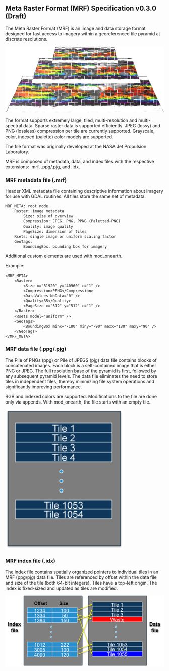 ## Meta Raster Format (MRF) Specification v0.3.0 (Draft)

The Meta Raster Format (MRF) is an image and data storage format designed for fast access to imagery within a georeferenced tile pyramid at discrete resolutions. 

![](spec/pyramids.png?raw=true)

The format supports extremely large, tiled, multi-resolution and multi-spectral data. Sparse raster data is supported efficiently.  JPEG (lossy) and PNG (lossless) compression per tile are currently supported.  Grayscale, color, indexed (palette) color models are supported.

The file format was originally developed at the NASA Jet Propulsion Laboratory.

MRF is composed of metadata, data, and index files with the respective extensions: .mrf, .ppg/.pjg, and .idx. 

### MRF metadata file (.mrf)

Header XML metadata file containing descriptive information about imagery for use with GDAL routines.  All tiles store the same set of metadata.

    MRF_META: root node
        Raster: image metadata
            Size: size of overview
            Compression: JPEG, PNG, PPNG (Paletted-PNG)
            Quality: image quality
            PageSize: dimension of tiles
        Rsets: single image or uniform scaling factor
        GeoTags: 
            BoundingBox: bounding box for imagery

Additional custom elements are used with mod_onearth.

Example:
 
    <MRF_META>
        <Raster>
            <Size x="81920" y="40960" c="1" />
            <Compression>PPNG</Compression>
            <DataValues NoData="0" />
            <Quality>85</Quality>
            <PageSize x="512" y="512" c="1" />
        </Raster>
        <Rsets model="uniform" />
        <GeoTags>
            <BoundingBox minx="-180" miny="-90" maxx="180" maxy="90" />
        </GeoTags>
    </MRF_META> 

### MRF data file (.ppg/.pjg)

The Pile of PNGs (ppg) or Pile of JPEGS (pjg) data file contains blocks of concatenated images.  Each block is a self-contained image that is either PNG or JPEG.  The full resolution base of the pyramid is first, followed by any subsequent pyramid levels.  The data file eliminates the need to store tiles in independent files, thereby minimizing file system operations and significantly improving performance.

RGB and indexed colors are supported.  Modifications to the file are done only via appends.  With mod_onearth, the file starts with an empty tile.

![](spec/tiledata.png?raw=true)

### MRF index file (.idx)

The index file contains spatially organized pointers to individual tiles in an MRF (ppg/pjg) data file.   Tiles are referenced by offset within the data file and size of the tile (both 64-bit integers).  Tiles have a top-left origin.  The index is fixed-sized and updated as tiles are modified.

![](spec/tileidx.png?raw=true)
